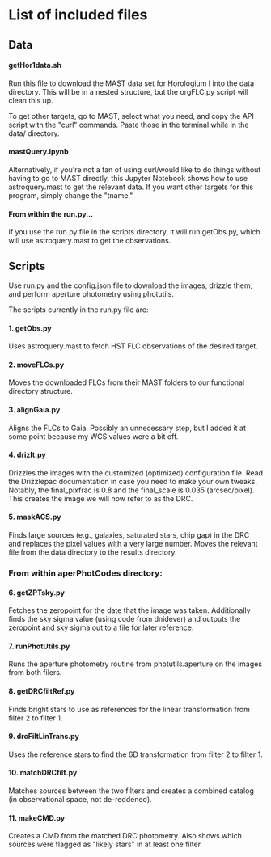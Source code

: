 # List of included files

## Data
#### getHor1data.sh
Run this file to download the MAST data set for Horologium I into the data directory. This will be in a nested structure, but the orgFLC.py script will clean this up.

To get other targets, go to MAST, select what you need, and copy the API script with the "curl" commands. Paste those in the terminal while in the data/ directory.

#### mastQuery.ipynb
Alternatively, if you're not a fan of using curl/would like to do things without having to go to MAST directly, this Jupyter Notebook shows how to use astroquery.mast to get the relevant data. If you want other targets for this program, simply change the "tname."

#### From within the run.py...
If you use the run.py file in the scripts directory, it will run getObs.py, which will use astroquery.mast to get the observations.

## Scripts
Use run.py and the config.json file to download the images, drizzle them, and perform aperture photometry using photutils.  

The scripts currently in the run.py file are:  
#### 1. getObs.py  
Uses astroquery.mast to fetch HST FLC observations of the desired target.
#### 2. moveFLCs.py  
Moves the downloaded FLCs from their MAST folders to our functional directory structure.
#### 3. alignGaia.py  
Aligns the FLCs to Gaia. Possibly an unnecessary step, but I added it at some point because my WCS values were a bit off.
#### 4. drizIt.py  
Drizzles the images with the customized (optimized) configuration file. Read the Drizzlepac documentation in case you need to make your own tweaks. Notably, the final_pixfrac is 0.8 and the final_scale is 0.035 (arcsec/pixel). This creates the image we will now refer to as the DRC.
#### 5. maskACS.py  
Finds large sources (e.g., galaxies, saturated stars, chip gap) in the DRC and replaces the pixel values with a very large number. Moves the relevant file from the data directory to the results directory.

### From within aperPhotCodes directory:  

#### 6. getZPTsky.py  
Fetches the zeropoint for the date that the image was taken. Additionally finds the sky sigma value (using code from dnidever) and outputs the zeropoint and sky sigma out to a file for later reference.  
#### 7. runPhotUtils.py  
Runs the aperture photometry routine from photutils.aperture on the images from both filers.  
#### 8. getDRCfiltRef.py  
Finds bright stars to use as references for the linear transformation from filter 2 to filter 1.  
#### 9. drcFiltLinTrans.py  
Uses the reference stars to find the 6D transformation from filter 2 to filter 1.  
#### 10. matchDRCfilt.py  
Matches sources between the two filters and creates a combined catalog (in observational space, not de-reddened).  
#### 11. makeCMD.py  
Creates a CMD from the matched DRC photometry. Also shows which sources were flagged as "likely stars" in at least one filter.
